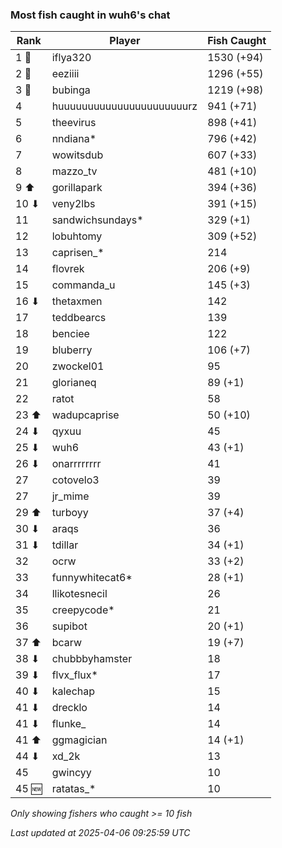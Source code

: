 ### Most fish caught in wuh6's chat
| Rank | Player | Fish Caught |
|------|--------|-----------|
| 1 🥇  | iflya320  | 1530 (+94) |
| 2 🥈  | eeziiii  | 1296 (+55) |
| 3 🥉  | bubinga  | 1219 (+98) |
| 4  | huuuuuuuuuuuuuuuuuuuuuurz  | 941 (+71) |
| 5  | theevirus  | 898 (+41) |
| 6  | nndiana*  | 796 (+42) |
| 7  | wowitsdub  | 607 (+33) |
| 8  | mazzo_tv  | 481 (+10) |
| 9 ⬆ | gorillapark  | 394 (+36) |
| 10 ⬇ | veny2lbs  | 391 (+15) |
| 11  | sandwichsundays*  | 329 (+1) |
| 12  | lobuhtomy  | 309 (+52) |
| 13  | caprisen_*  | 214 |
| 14  | flovrek  | 206 (+9) |
| 15  | commanda_u  | 145 (+3) |
| 16 ⬇ | thetaxmen  | 142 |
| 17  | teddbearcs  | 139 |
| 18  | benciee  | 122 |
| 19  | bluberry  | 106 (+7) |
| 20  | zwockel01  | 95 |
| 21  | glorianeq  | 89 (+1) |
| 22  | ratot  | 58 |
| 23 ⬆ | wadupcaprise  | 50 (+10) |
| 24 ⬇ | qyxuu  | 45 |
| 25 ⬇ | wuh6  | 43 (+1) |
| 26 ⬇ | onarrrrrrrr  | 41 |
| 27  | cotovelo3  | 39 |
| 27  | jr_mime  | 39 |
| 29 ⬆ | turboyy  | 37 (+4) |
| 30 ⬇ | araqs  | 36 |
| 31 ⬇ | tdillar  | 34 (+1) |
| 32  | ocrw  | 33 (+2) |
| 33  | funnywhitecat6*  | 28 (+1) |
| 34  | llikotesnecil  | 26 |
| 35  | creepycode*  | 21 |
| 36  | supibot  | 20 (+1) |
| 37 ⬆ | bcarw  | 19 (+7) |
| 38 ⬇ | chubbbyhamster  | 18 |
| 39 ⬇ | flvx_flux*  | 17 |
| 40 ⬇ | kalechap  | 15 |
| 41 ⬇ | drecklo  | 14 |
| 41 ⬇ | flunke_  | 14 |
| 41 ⬆ | ggmagician  | 14 (+1) |
| 44 ⬇ | xd_2k  | 13 |
| 45  | gwincyy  | 10 |
| 45 🆕 | ratatas_*  | 10 |

_Only showing fishers who caught >= 10 fish_

_Last updated at 2025-04-06 09:25:59 UTC_